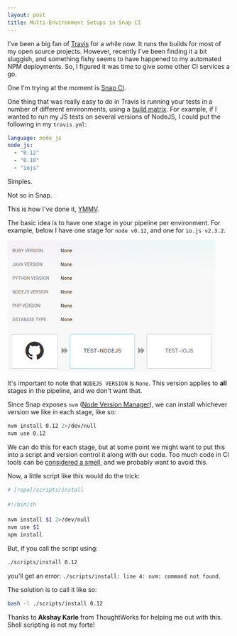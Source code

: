 ```yaml
---
layout: post
title: Multi-Environment Setups in Snap CI
---
```


I've been a big fan of [Travis](https://travis-ci.org/) for a while now. It runs the builds for most of my open source projects. However, recently I've been finding it a bit sluggish, and something fishy seems to have happened to my automated NPM deployments. So, I figured it was time to give some other CI services a go.

One I'm trying at the moment is [Snap CI](https://snap-ci.com/).

One thing that was really easy to do in Travis is running your tests in a number of different environments, using a [build matrix](https://docs.travis-ci.com/user/customizing-the-build/#Build-Matrix). For example, if I wanted to run my JS tests on several versions of NodeJS, I could put the following in my `travis.yml`:

```yaml
language: node_js
node_js:
  - "0.12"
  - "0.10"
  - "iojs"
```

Simples.

Not so in Snap.

This is how I've done it, [YMMV](https://en.wiktionary.org/wiki/YMMV).

The basic idea is to have one stage in your pipeline per environment. For example, below I have one stage for `node v0.12`, and one for `io.js v2.3.2`.

![Snap Pipeline](/public/imgs/snap-pipeline.png)

It's important to note that `NODEJS VERSION` is `None`. This version applies to **all** stages in the pipeline, and we don't want that.

Since Snap exposes `nvm` ([Node Version Manager](https://github.com/creationix/nvm)), we can install whichever version we like in each stage, like so:

```bash
nvm install 0.12 2>/dev/null
nvm use 0.12
```

We can do this for each stage, but at some point we might want to put this into a script and version control it along with our code. Too much code in CI tools can be [considered a smell](https://www.thoughtworks.com/radar/techniques/programming-in-your-ci-cd-tool), and we probably want to avoid this.

Now, a little script like this would do the trick:

```bash
# [repo]/scripts/install

#!/bin/sh

nvm install $1 2>/dev/null
nvm use $1
npm install
```

But, if you call the script using:

```bash
./scripts/install 0.12
```

you'll get an error: `./scripts/install: line 4: nvm: command not found`.

The solution is to call it like so:

```bash
bash -l ./scripts/install 0.12
```

Thanks to **Akshay Karle** from ThoughtWorks for helping me out with this. Shell scripting is not my forte!
